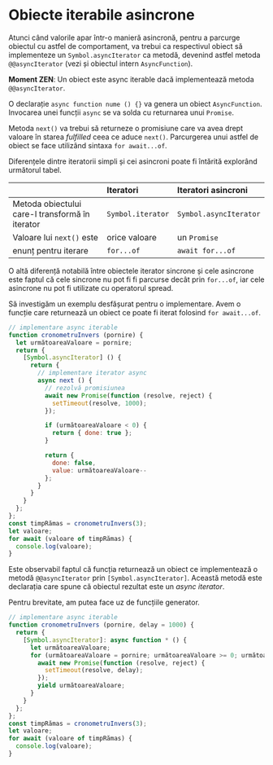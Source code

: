 # Obiecte iterabile asincrone

Atunci când valorile apar într-o manieră asincronă, pentru a parcurge obiectul cu astfel de comportament, va trebui ca respectivul obiect să implementeze un `Symbol.asyncIterator` ca metodă, devenind astfel metoda `@@asyncIterator` (vezi și obiectul intern `AsyncFunction`).

**Moment ZEN**: Un obiect este async iterable dacă implementează metoda `@@asyncIterator`.

O declarație `async function nume () {}` va genera un obiect `AsyncFunction`. Invocarea unei funcții `async` se va solda cu returnarea unui `Promise`.

Metoda `next()` va trebui să returneze o promisiune care va avea drept valoare în starea *fulfilled* ceea ce aduce `next()`.
Parcurgerea unui astfel de obiect se face utilizând sintaxa `for await...of`.

Diferențele dintre iteratorii simpli și cei asincroni poate fi întărită explorând următorul tabel.

||Iteratori|Iteratori asincroni|
|:-|:-|:-|
|Metoda obiectului care-l transformă în iterator|`Symbol.iterator`|`Symbol.asyncIterator`|
|Valoare lui `next()` este|orice valoare|un `Promise`|
|enunț pentru iterare|`for...of`|`await for...of`|

O altă diferență notabilă între obiectele iterator sincrone și cele asincrone este faptul că cele sincrone nu pot fi fi parcurse decât prin `for...of`, iar cele asincrone nu pot fi utilizate cu operatorul spread. 

Să investigăm un exemplu desfășurat pentru o implementare. Avem o funcție care returnează un obiect ce poate fi iterat folosind `for await...of`.

```javascript
// implementare async iterable
function cronometruInvers (pornire) {
  let următoareaValoare = pornire;
  return {
    [Symbol.asyncIterator] () {
      return {
        // implementare iterator async
        async next () {
          // rezolvă promisiunea
          await new Promise(function (resolve, reject) {
            setTimeout(resolve, 1000);
          });

          if (următoareaValoare < 0) {
            return { done: true };
          }

          return {
            done: false,
            value: următoareaValoare--
          };
        }
      }
    }
  };
};
const timpRămas = cronometruInvers(3);
let valoare;
for await (valoare of timpRămas) {
  console.log(valoare);
}
```

Este observabil faptul că funcția returnează un obiect ce implementează o metodă `@@asyncIterator` prin `[Symbol.asyncIterator]`. Această metodă este declarația care spune că obiectul rezultat este un *async iterator*.

Pentru brevitate, am putea face uz de funcțiile generator.

```javascript
// implementare async iterable
function cronometruInvers (pornire, delay = 1000) {
  return {
    [Symbol.asyncIterator]: async function * () {
      let următoareaValoare;
      for (următoareaValoare = pornire; următoareaValoare >= 0; următoareaValoare--) {
        await new Promise(function (resolve, reject) {
          setTimeout(resolve, delay);
        });
        yield următoareaValoare;
      }
    }
  };
};
const timpRămas = cronometruInvers(3);
let valoare;
for await (valoare of timpRămas) {
  console.log(valoare);
}
```
